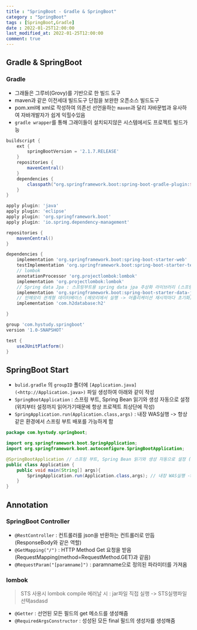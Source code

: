 ```yaml
---
title : "SpringBoot - Gradle & SpringBoot"
category : "SpringBoot"
tags : [SpringBoot,Gradle]
date : 2022-01-25T12:00:00
last_modified_at: 2022-01-25T12:00:00
comment: true
---
```


## Gradle & SpringBoot

### Gradle

- 그래들은 그루비(Grovy)를 기반으로 한 빌드 도구
- maven과 같은 이전세대 빌드도구 단점을 보완한 오픈소스 빌드도구
- pom.xml에 xml로 작성하여 의존선 선언을하는 `maven`과 달리 자바문법과 유사하여 자바개발자가 쉽게 익힐수있음
- `gradle wrapper`를 통해 그래이들이 설치되지않은 시스템에서도 프로젝트 빌드가능

```groovy
buildscript {
    ext {
        springBootVersion = '2.1.7.RELEASE'
    }
    repositories {
        mavenCentral()
    }
    dependencies {
        classpath("org.springframework.boot:spring-boot-gradle-plugin:${springBootVersion}")
    }
}

apply plugin: 'java'
apply plugin: 'eclipse'
apply plugin: 'org.springframework.boot'
apply plugin: 'io.spring.dependency-management'

repositories {
    mavenCentral()
}

dependencies {
    implementation 'org.springframework.boot:spring-boot-starter-web'
    testImplementation 'org.springframework.boot:spring-boot-starter-test'
    // lombok
    annotationProcessor 'org.projectlombok:lombok'
    implementation 'org.projectlombok:lombok'
    // Spring data Jpa : 스프링부트용 spring data jpa 추상화 라이브러리 (스프링부트 버전에 맞게 자동으로 버전을 관리함)
    implementation 'org.springframework.boot:spring-boot-starter-data-jpa'
    // 인메모리 관계형 데이터베이스 (메모리에서 실행 -> 어플리케이션 재시작마다 초기화)
    implementation 'com.h2database:h2'

}

group 'com.hystudy.springboot'
version '1.0-SNAPSHOT'

test {
    useJUnitPlatform()
}
```



## SpringBoot Start

- `bulid.gradle` 의 `groupID` 폴더에 `[Application.java](<http://Application.java>)` 파일 생성하여 아래와 같이 작성
- `SpringBootApplication` : 스프링 부트, Spring Bean 읽기와 생성 자동으로 설정 (위치부터 설정까지 읽어가기때문에 항상 프로젝트 최상단에 작성)
- `SpringApplication.run(Application.class,args)`  : 내장 WAS실행 -> 항상 같은 환경에서 스프링 부트 배포를 가능하게 함

```java
package com.hystudy.springboot;

import org.springframework.boot.SpringApplication;
import org.springframework.boot.autoconfigure.SpringBootApplication;

@SpringBootApplication // 스프링 부트, Spring Bean 읽기와 생성 자동으로 설정 (위치부터 설정까지 읽어가기때문에 항상 프로젝트 최상단에 작성)
public class Application {
    public void main(String[] args){
        SpringApplication.run(Application.class,args); // 내장 WAS실행 -> 항상 같은 환경에서 스프링 부트 배포를 가능하게 함
    }
}
```



## Annotation

### SpringBoot Controller

- `@RestController` : 컨트롤러를 json을 반환하는 컨트롤러로 만듬 (ResponseBody와 같은 역할)
- `@GetMapping("/")` : HTTP Method Get 요청을 받음 (RequestMapping(method=RequestMethod.GET)과 같음)
- `@RequestParam("[paramname]")` : paramname으로 정의된 파라미터를 가져옴

### lombok

> STS 사용시 lombok compile 에러날 시 : jar파일 직접 실행 -> STS실행파일 선택asdasd

- `@Getter` : 선언된 모든 필드의 get 메소드를 생성해줌
- `@RequiredArgsConstructor` : 성성된 모든 final 필드의 생성자를 생성해줌



